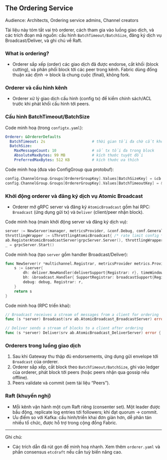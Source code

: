 ## The Ordering Service

Audience: Architects, Ordering service admins, Channel creators

Tài liệu này tóm tắt vai trò orderer, cách tham gia vào luồng giao dịch, và các trích đoạn mã nguồn: cấu hình `BatchTimeout/BatchSize`, đăng ký dịch vụ Broadcast/Deliver, và ghi chú về Raft.

### What is ordering?

- Orderer sắp xếp (order) các giao dịch đã được endorse, cắt khối (block cutting), và phân phối block tới các peer trong kênh. Fabric dùng đồng thuận xác định → block là chung cuộc (final), không fork.

### Orderer và cấu hình kênh

- Orderer xử lý giao dịch cấu hình (config tx) để kiểm chính sách/ACL trước khi phát khối cấu hình tới peers.

### Cấu hình BatchTimeout/BatchSize

Code minh hoạ (trong `configtx.yaml`):

```178:199:fabric-samples/test-network/configtx/configtx.yaml
Orderer: &OrdererDefaults
  BatchTimeout: 2s                     # thời gian tối đa chờ cắt khối
  BatchSize:
    MaxMessageCount: 10                # số tx tối đa trong block
    AbsoluteMaxBytes: 99 MB            # kích thước tuyệt đối
    PreferredMaxBytes: 512 KB          # kích thước ưa thích
```

Code minh hoạ (đưa vào ConfigGroup qua protobuf):

```119:134:common/channelconfig/util_test.go
config.ChannelGroup.Groups[OrdererGroupKey].Values[BatchSizeKey] = &cb.ConfigValue{ Value: protoutil.MarshalOrPanic(&ab.BatchSize{ MaxMessageCount: 65535, AbsoluteMaxBytes: 1024000000, PreferredMaxBytes: 1024000000 }), ModPolicy: AdminsPolicyKey }
config.ChannelGroup.Groups[OrdererGroupKey].Values[BatchTimeoutKey] = &cb.ConfigValue{ Value: protoutil.MarshalOrPanic(&ab.BatchTimeout{ Timeout: "2s" }), ModPolicy: AdminsPolicyKey }
```

### Khởi động orderer và đăng ký dịch vụ Atomic Broadcast

- Orderer mở gRPC server và đăng ký `AtomicBroadcast` gồm hai RPC: `Broadcast` (ứng dụng gửi tx) và `Deliver` (client/peer nhận block).

Code minh hoạ (main khởi động server và đăng ký dịch vụ):

```197:235:orderer/common/server/main.go
server := NewServer(manager, metricsProvider, &conf.Debug, conf.General.Authentication.TimeWindow, mutualTLS, conf.General.Authentication.NoExpirationChecks)
throttlingWrapper := &ThrottlingAtomicBroadcast{ /* rate limit config */, AtomicBroadcastServer: server }
ab.RegisterAtomicBroadcastServer(grpcServer.Server(), throttlingWrapper)
_ = grpcServer.Start()
```

Code minh hoạ (tạo `server` gồm handler Broadcast/Deliver):

```84:103:orderer/common/server/server.go
func NewServer(r *multichannel.Registrar, metricsProvider metrics.Provider, debug *localconfig.Debug, timeWindow time.Duration, mutualTLS bool, expirationCheckDisabled bool) ab.AtomicBroadcastServer {
    s := &server{
        dh: deliver.NewHandler(deliverSupport{Registrar: r}, timeWindow, mutualTLS, deliver.NewMetrics(metricsProvider), expirationCheckDisabled),
        bh: &broadcast.Handler{ SupportRegistrar: broadcastSupport{Registrar: r}, Metrics: broadcast.NewMetrics(metricsProvider) },
        debug: debug, Registrar: r,
    }
    return s
}
```

Code minh hoạ (RPC triển khai):

```167:183:orderer/common/server/server.go
// Broadcast receives a stream of messages from a client for ordering
func (s *server) Broadcast(srv ab.AtomicBroadcast_BroadcastServer) error { return s.bh.Handle(&broadcastMsgTracer{ AtomicBroadcast_BroadcastServer: srv, msgTracer: msgTracer{ debug: s.debug, function: "Broadcast" } }) }
```

```185:218:orderer/common/server/server.go
// Deliver sends a stream of blocks to a client after ordering
func (s *server) Deliver(srv ab.AtomicBroadcast_DeliverServer) error { /* policy check và gọi s.dh.Handle(...) để stream block */ }
```

### Orderers trong luồng giao dịch

1) Sau khi Gateway thu thập đủ endorsements, ứng dụng gửi envelope tới `Broadcast` của orderer.
2) Orderer sắp xếp, cắt block theo `BatchTimeout/BatchSize`, ghi vào ledger của orderer, phát block tới peers (hoặc peers nhận qua gossip nếu offline).
3) Peers validate và commit (xem tài liệu “Peers”).

### Raft (khuyến nghị)

- Mỗi kênh vận hành một cụm Raft riêng (consenter set). Một leader được bầu động, replicate log entries tới followers; khi đạt quorum → commit.
- Ưu điểm so với Kafka: cấu hình/triển khai đơn giản hơn, dễ phân tán nhiều tổ chức, được hỗ trợ trong cộng đồng Fabric.

---

Ghi chú:
- Các trích dẫn đã rút gọn để minh hoạ nhanh. Xem thêm `orderer.yaml` và phần consensus `etcdraft` nếu cần tuỳ biến nâng cao.


